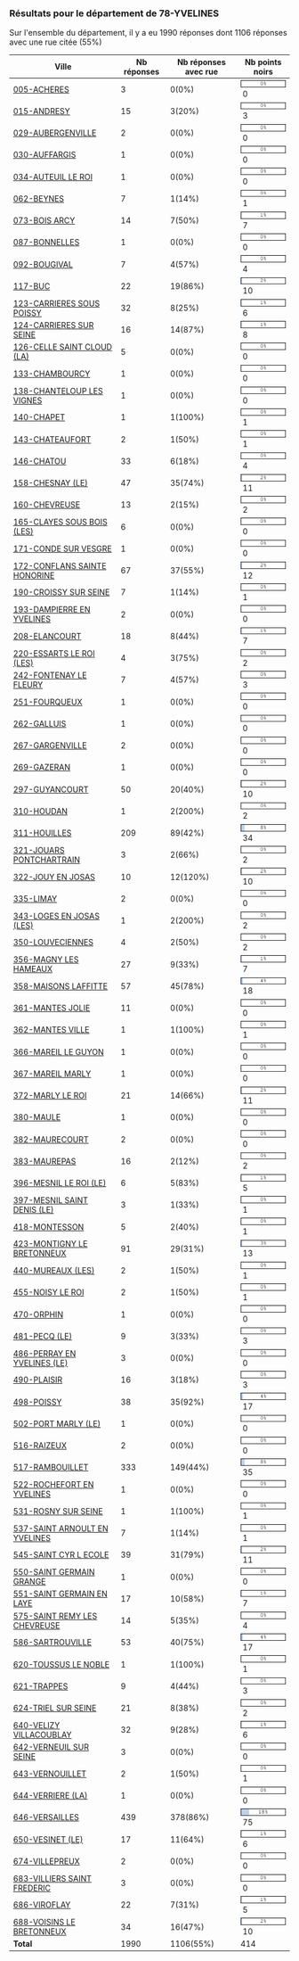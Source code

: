 ### Résultats pour le département de 78-YVELINES

Sur l'ensemble du département, il y a eu 1990 réponses dont 1106 réponses avec une rue citée (55%)

| Ville | Nb réponses | Nb réponses avec rue | Nb points noirs |
|-------------|-------------|----------------------|-----------------|
|<a href='005-ACHERES.md'>005-ACHERES</a>|3|0(0%)|<img src="../../img/bar_0.gif" />&nbsp;0|
|<a href='015-ANDRESY.md'>015-ANDRESY</a>|15|3(20%)|<img src="../../img/bar_0.gif" />&nbsp;3|
|<a href='029-AUBERGENVILLE.md'>029-AUBERGENVILLE</a>|2|0(0%)|<img src="../../img/bar_0.gif" />&nbsp;0|
|<a href='030-AUFFARGIS.md'>030-AUFFARGIS</a>|1|0(0%)|<img src="../../img/bar_0.gif" />&nbsp;0|
|<a href='034-AUTEUIL LE ROI.md'>034-AUTEUIL LE ROI</a>|1|0(0%)|<img src="../../img/bar_0.gif" />&nbsp;0|
|<a href='062-BEYNES.md'>062-BEYNES</a>|7|1(14%)|<img src="../../img/bar_0.gif" />&nbsp;1|
|<a href='073-BOIS ARCY.md'>073-BOIS ARCY</a>|14|7(50%)|<img src="../../img/bar_1.gif" />&nbsp;7|
|<a href='087-BONNELLES.md'>087-BONNELLES</a>|1|0(0%)|<img src="../../img/bar_0.gif" />&nbsp;0|
|<a href='092-BOUGIVAL.md'>092-BOUGIVAL</a>|7|4(57%)|<img src="../../img/bar_0.gif" />&nbsp;4|
|<a href='117-BUC.md'>117-BUC</a>|22|19(86%)|<img src="../../img/bar_2.gif" />&nbsp;10|
|<a href='123-CARRIERES SOUS POISSY.md'>123-CARRIERES SOUS POISSY</a>|32|8(25%)|<img src="../../img/bar_1.gif" />&nbsp;6|
|<a href='124-CARRIERES SUR SEINE.md'>124-CARRIERES SUR SEINE</a>|16|14(87%)|<img src="../../img/bar_1.gif" />&nbsp;8|
|<a href='126-CELLE SAINT CLOUD (LA).md'>126-CELLE SAINT CLOUD (LA)</a>|5|0(0%)|<img src="../../img/bar_0.gif" />&nbsp;0|
|<a href='133-CHAMBOURCY.md'>133-CHAMBOURCY</a>|1|0(0%)|<img src="../../img/bar_0.gif" />&nbsp;0|
|<a href='138-CHANTELOUP LES VIGNES.md'>138-CHANTELOUP LES VIGNES</a>|1|0(0%)|<img src="../../img/bar_0.gif" />&nbsp;0|
|<a href='140-CHAPET.md'>140-CHAPET</a>|1|1(100%)|<img src="../../img/bar_0.gif" />&nbsp;1|
|<a href='143-CHATEAUFORT.md'>143-CHATEAUFORT</a>|2|1(50%)|<img src="../../img/bar_0.gif" />&nbsp;1|
|<a href='146-CHATOU.md'>146-CHATOU</a>|33|6(18%)|<img src="../../img/bar_0.gif" />&nbsp;4|
|<a href='158-CHESNAY (LE).md'>158-CHESNAY (LE)</a>|47|35(74%)|<img src="../../img/bar_2.gif" />&nbsp;11|
|<a href='160-CHEVREUSE.md'>160-CHEVREUSE</a>|13|2(15%)|<img src="../../img/bar_0.gif" />&nbsp;2|
|<a href='165-CLAYES SOUS BOIS (LES).md'>165-CLAYES SOUS BOIS (LES)</a>|6|0(0%)|<img src="../../img/bar_0.gif" />&nbsp;0|
|<a href='171-CONDE SUR VESGRE.md'>171-CONDE SUR VESGRE</a>|1|0(0%)|<img src="../../img/bar_0.gif" />&nbsp;0|
|<a href='172-CONFLANS SAINTE HONORINE.md'>172-CONFLANS SAINTE HONORINE</a>|67|37(55%)|<img src="../../img/bar_2.gif" />&nbsp;12|
|<a href='190-CROISSY SUR SEINE.md'>190-CROISSY SUR SEINE</a>|7|1(14%)|<img src="../../img/bar_0.gif" />&nbsp;1|
|<a href='193-DAMPIERRE EN YVELINES.md'>193-DAMPIERRE EN YVELINES</a>|2|0(0%)|<img src="../../img/bar_0.gif" />&nbsp;0|
|<a href='208-ELANCOURT.md'>208-ELANCOURT</a>|18|8(44%)|<img src="../../img/bar_1.gif" />&nbsp;7|
|<a href='220-ESSARTS LE ROI (LES).md'>220-ESSARTS LE ROI (LES)</a>|4|3(75%)|<img src="../../img/bar_0.gif" />&nbsp;2|
|<a href='242-FONTENAY LE FLEURY.md'>242-FONTENAY LE FLEURY</a>|7|4(57%)|<img src="../../img/bar_0.gif" />&nbsp;3|
|<a href='251-FOURQUEUX.md'>251-FOURQUEUX</a>|1|0(0%)|<img src="../../img/bar_0.gif" />&nbsp;0|
|<a href='262-GALLUIS.md'>262-GALLUIS</a>|1|0(0%)|<img src="../../img/bar_0.gif" />&nbsp;0|
|<a href='267-GARGENVILLE.md'>267-GARGENVILLE</a>|2|0(0%)|<img src="../../img/bar_0.gif" />&nbsp;0|
|<a href='269-GAZERAN.md'>269-GAZERAN</a>|1|0(0%)|<img src="../../img/bar_0.gif" />&nbsp;0|
|<a href='297-GUYANCOURT.md'>297-GUYANCOURT</a>|50|20(40%)|<img src="../../img/bar_2.gif" />&nbsp;10|
|<a href='310-HOUDAN.md'>310-HOUDAN</a>|1|2(200%)|<img src="../../img/bar_0.gif" />&nbsp;2|
|<a href='311-HOUILLES.md'>311-HOUILLES</a>|209|89(42%)|<img src="../../img/bar_8.gif" />&nbsp;34|
|<a href='321-JOUARS PONTCHARTRAIN.md'>321-JOUARS PONTCHARTRAIN</a>|3|2(66%)|<img src="../../img/bar_0.gif" />&nbsp;2|
|<a href='322-JOUY EN JOSAS.md'>322-JOUY EN JOSAS</a>|10|12(120%)|<img src="../../img/bar_2.gif" />&nbsp;10|
|<a href='335-LIMAY.md'>335-LIMAY</a>|2|0(0%)|<img src="../../img/bar_0.gif" />&nbsp;0|
|<a href='343-LOGES EN JOSAS (LES).md'>343-LOGES EN JOSAS (LES)</a>|1|2(200%)|<img src="../../img/bar_0.gif" />&nbsp;2|
|<a href='350-LOUVECIENNES.md'>350-LOUVECIENNES</a>|4|2(50%)|<img src="../../img/bar_0.gif" />&nbsp;2|
|<a href='356-MAGNY LES HAMEAUX.md'>356-MAGNY LES HAMEAUX</a>|27|9(33%)|<img src="../../img/bar_1.gif" />&nbsp;7|
|<a href='358-MAISONS LAFFITTE.md'>358-MAISONS LAFFITTE</a>|57|45(78%)|<img src="../../img/bar_4.gif" />&nbsp;18|
|<a href='361-MANTES JOLIE.md'>361-MANTES JOLIE</a>|11|0(0%)|<img src="../../img/bar_0.gif" />&nbsp;0|
|<a href='362-MANTES VILLE.md'>362-MANTES VILLE</a>|1|1(100%)|<img src="../../img/bar_0.gif" />&nbsp;1|
|<a href='366-MAREIL LE GUYON.md'>366-MAREIL LE GUYON</a>|1|0(0%)|<img src="../../img/bar_0.gif" />&nbsp;0|
|<a href='367-MAREIL MARLY.md'>367-MAREIL MARLY</a>|1|0(0%)|<img src="../../img/bar_0.gif" />&nbsp;0|
|<a href='372-MARLY LE ROI.md'>372-MARLY LE ROI</a>|21|14(66%)|<img src="../../img/bar_2.gif" />&nbsp;11|
|<a href='380-MAULE.md'>380-MAULE</a>|1|0(0%)|<img src="../../img/bar_0.gif" />&nbsp;0|
|<a href='382-MAURECOURT.md'>382-MAURECOURT</a>|2|0(0%)|<img src="../../img/bar_0.gif" />&nbsp;0|
|<a href='383-MAUREPAS.md'>383-MAUREPAS</a>|16|2(12%)|<img src="../../img/bar_0.gif" />&nbsp;2|
|<a href='396-MESNIL LE ROI (LE).md'>396-MESNIL LE ROI (LE)</a>|6|5(83%)|<img src="../../img/bar_1.gif" />&nbsp;5|
|<a href='397-MESNIL SAINT DENIS (LE).md'>397-MESNIL SAINT DENIS (LE)</a>|3|1(33%)|<img src="../../img/bar_0.gif" />&nbsp;1|
|<a href='418-MONTESSON.md'>418-MONTESSON</a>|5|2(40%)|<img src="../../img/bar_0.gif" />&nbsp;1|
|<a href='423-MONTIGNY LE BRETONNEUX.md'>423-MONTIGNY LE BRETONNEUX</a>|91|29(31%)|<img src="../../img/bar_3.gif" />&nbsp;13|
|<a href='440-MUREAUX (LES).md'>440-MUREAUX (LES)</a>|2|1(50%)|<img src="../../img/bar_0.gif" />&nbsp;1|
|<a href='455-NOISY LE ROI.md'>455-NOISY LE ROI</a>|2|1(50%)|<img src="../../img/bar_0.gif" />&nbsp;1|
|<a href='470-ORPHIN.md'>470-ORPHIN</a>|1|0(0%)|<img src="../../img/bar_0.gif" />&nbsp;0|
|<a href='481-PECQ (LE).md'>481-PECQ (LE)</a>|9|3(33%)|<img src="../../img/bar_0.gif" />&nbsp;3|
|<a href='486-PERRAY EN YVELINES (LE).md'>486-PERRAY EN YVELINES (LE)</a>|3|0(0%)|<img src="../../img/bar_0.gif" />&nbsp;0|
|<a href='490-PLAISIR.md'>490-PLAISIR</a>|16|3(18%)|<img src="../../img/bar_0.gif" />&nbsp;3|
|<a href='498-POISSY.md'>498-POISSY</a>|38|35(92%)|<img src="../../img/bar_4.gif" />&nbsp;17|
|<a href='502-PORT MARLY (LE).md'>502-PORT MARLY (LE)</a>|1|0(0%)|<img src="../../img/bar_0.gif" />&nbsp;0|
|<a href='516-RAIZEUX.md'>516-RAIZEUX</a>|2|0(0%)|<img src="../../img/bar_0.gif" />&nbsp;0|
|<a href='517-RAMBOUILLET.md'>517-RAMBOUILLET</a>|333|149(44%)|<img src="../../img/bar_8.gif" />&nbsp;35|
|<a href='522-ROCHEFORT EN YVELINES.md'>522-ROCHEFORT EN YVELINES</a>|1|0(0%)|<img src="../../img/bar_0.gif" />&nbsp;0|
|<a href='531-ROSNY SUR SEINE.md'>531-ROSNY SUR SEINE</a>|1|1(100%)|<img src="../../img/bar_0.gif" />&nbsp;1|
|<a href='537-SAINT ARNOULT EN YVELINES.md'>537-SAINT ARNOULT EN YVELINES</a>|7|1(14%)|<img src="../../img/bar_0.gif" />&nbsp;1|
|<a href='545-SAINT CYR L ECOLE.md'>545-SAINT CYR L ECOLE</a>|39|31(79%)|<img src="../../img/bar_2.gif" />&nbsp;11|
|<a href='550-SAINT GERMAIN GRANGE.md'>550-SAINT GERMAIN GRANGE</a>|1|0(0%)|<img src="../../img/bar_0.gif" />&nbsp;0|
|<a href='551-SAINT GERMAIN EN LAYE.md'>551-SAINT GERMAIN EN LAYE</a>|17|10(58%)|<img src="../../img/bar_1.gif" />&nbsp;7|
|<a href='575-SAINT REMY LES CHEVREUSE.md'>575-SAINT REMY LES CHEVREUSE</a>|14|5(35%)|<img src="../../img/bar_0.gif" />&nbsp;4|
|<a href='586-SARTROUVILLE.md'>586-SARTROUVILLE</a>|53|40(75%)|<img src="../../img/bar_4.gif" />&nbsp;17|
|<a href='620-TOUSSUS LE NOBLE.md'>620-TOUSSUS LE NOBLE</a>|1|1(100%)|<img src="../../img/bar_0.gif" />&nbsp;1|
|<a href='621-TRAPPES.md'>621-TRAPPES</a>|9|4(44%)|<img src="../../img/bar_0.gif" />&nbsp;3|
|<a href='624-TRIEL SUR SEINE.md'>624-TRIEL SUR SEINE</a>|21|8(38%)|<img src="../../img/bar_0.gif" />&nbsp;2|
|<a href='640-VELIZY VILLACOUBLAY.md'>640-VELIZY VILLACOUBLAY</a>|32|9(28%)|<img src="../../img/bar_1.gif" />&nbsp;6|
|<a href='642-VERNEUIL SUR SEINE.md'>642-VERNEUIL SUR SEINE</a>|3|0(0%)|<img src="../../img/bar_0.gif" />&nbsp;0|
|<a href='643-VERNOUILLET.md'>643-VERNOUILLET</a>|2|1(50%)|<img src="../../img/bar_0.gif" />&nbsp;1|
|<a href='644-VERRIERE (LA).md'>644-VERRIERE (LA)</a>|1|0(0%)|<img src="../../img/bar_0.gif" />&nbsp;0|
|<a href='646-VERSAILLES.md'>646-VERSAILLES</a>|439|378(86%)|<img src="../../img/bar_18.gif" />&nbsp;75|
|<a href='650-VESINET (LE).md'>650-VESINET (LE)</a>|17|11(64%)|<img src="../../img/bar_1.gif" />&nbsp;6|
|<a href='674-VILLEPREUX.md'>674-VILLEPREUX</a>|2|0(0%)|<img src="../../img/bar_0.gif" />&nbsp;0|
|<a href='683-VILLIERS SAINT FREDERIC.md'>683-VILLIERS SAINT FREDERIC</a>|3|0(0%)|<img src="../../img/bar_0.gif" />&nbsp;0|
|<a href='686-VIROFLAY.md'>686-VIROFLAY</a>|22|7(31%)|<img src="../../img/bar_1.gif" />&nbsp;5|
|<a href='688-VOISINS LE BRETONNEUX.md'>688-VOISINS LE BRETONNEUX</a>|34|16(47%)|<img src="../../img/bar_2.gif" />&nbsp;10|
| **Total** |1990|1106(55%)|414|
